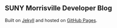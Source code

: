 ## SUNY Morrisville Developer Blog

Built on [Jekyll](http://jekyllrb.com/) and hosted on [GitHub Pages](https://pages.github.com/).
